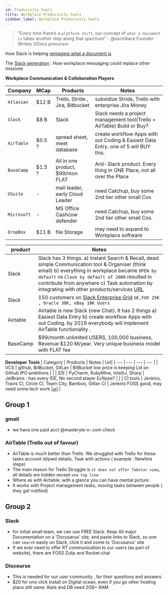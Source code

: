 ```yaml
---
id: Producivity_tools
title: Workplace Producivity tools
sidebar_label: Workplace Producivity tools
---
```


> "Every time there’s a `platform shift`, our concept of `what a document is` takes another step along that spectrum”  - @sschillace Founder Writely GDocs precursor

How Slack is helping [reimagine what a document is](http://fortune.com/2015/09/14/box-slack-documents-reimagining/)

The [Slack generation](https://www.economist.com/news/business/21698659-how-workplace-messaging-could-replace-other-missives-slack-generation) : How workplace messaging could replace other missives

**Workplace Communication & Colloboration Players**

| Company | MCap | Products | Notes |
| --- | --- | --- | --- |
| `Atlasian` | $12 B  | Trello, Stride , Jira, Bitbucket  | subsidize  Stride, Trello with enterprise Jira Money |
| `Slack` | $8 B | Slack |  Slack needs a project management tool(Trello + AirTable) Build or Buy? |
| `AirTable` |  $0.5 ?  | spread sheet, meet database | create workflow Apps with out Coding & Easiest Data Entry. one of 5 will BUY this. |
| `BaseCamp` | $1.5 ? | All in one product, $99/mon FLAT  | Anti-Slack product. Every thing in ONE Place, not all over the Place |
| `GSuite` |  -  | mail leader, early Cloud Leader | need Catchup, buy some 2nd tier other small Cos |
| `Microsoft` |  -  |  MS Office Cashcow defender |  need Catchup, buy some 2nd tier other small Cos. |
| `DropBox` |  $11 B  | file Storage | may need to expand to Workplace software  |


| product | Notes | 
| --- | --- | 
| Slack    | Slack has 3 things. a) instant Search & Recall, dead simple Communication tool & Organiser (think email) b) everything in workplace became `OPEN by default` vs `Close by default of 2000` resulted in contribute from anywhere  c) Task automation by integrating with other products/services [URL]((https://www.economist.com/news/business/21698659-how-workplace-messaging-could-replace-other-missives-slack-generation))|
| Slack    | 150  customers on [Slack Enterprise Grid](https://slackhq.com/celebrating-one-year-and-150-plus-customers-on-slack-enterprise-grid-1b7528b19759) `GE,FOX 25K , Oracle 38K, eBay 10K Users`
| Airtable | Airtable is new Slack (new Chat). It has 2 things a) Easiest Data Entry b) create workflow Apps with out Coding. by 2019 everybody will implement AirTable functionality .|
| BaseCamp |  $99/month unlimited USERS, 100,000 business, Revenue $120 M/year. Very unique business model with FLAT fee |

**Developer Tools**
| Category | Products | Notes | Url|
| --- | --- | --- | --- |
| VCS  |  github, BitBucket, GitLan | BitBucket low price is keeping Lid on Github IPO ambitions | |
| IDE  |  PyCharm, RubyMine, IntelliJ, Sharp | JetBrains : has every IDE, No second player Ecllipse? | |
| CI tools  |  Jenkins, Travis CI, Circle CI, Team City, Bamboo, Gitlan CI | Jenkins FOSS good, may need some tech work |[url](https://stackify.com/top-continuous-integration-tools/)  |


## Group 1

### gmail
 - we have one paid acct  @masteryle-x-.com check 
 
### AirTable (Trello out of favour)
- AirTable is much better than Trello. We struggled with Trello for these tasks account id/pwd details, Task with actions ( example : Newhire steps)
- The main reason for Trello Struggle is `it does not offer Tabular view`, all details are hidden except `one top line`
- Where as with Airtable, with a glance you can have mental picture .
- It works with Project management tasks, moving tasks between people ( they get notified)

## Group 2

### Slack
- for initial small team, we can use FREE Slack. Keep All major Documentation on a 'Docusarus' site, and paste links to Slack, so one can `search` easily on Slack, click it and come to 'Docusarus' site
- If we ever need to offer RT communication to our users (as part of website), there are FOSS Zulip and Rocket.chat 

### Discourse
- This is needed for our user community , for their questions and answers 
 - $20 for one click install on Digital ocean, even if you go other hosting place still same. Rails and DB need 2GB+ RAM


